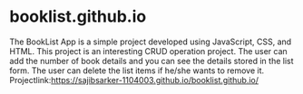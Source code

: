 # booklist.github.io
The BookList App is a simple project developed using JavaScript, CSS, and HTML. This project is an interesting CRUD operation project. The user can add the number of book details and you can see the details stored in the list form. The user can delete the list items if he/she wants to remove it.
Projectlink:https://sajibsarker-1104003.github.io/booklist.github.io/
